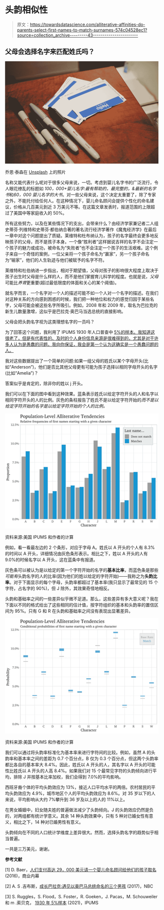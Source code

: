 # 头韵相似性

> 原文：<https://towardsdatascience.com/alliterative-affinities-do-parents-select-first-names-to-match-surnames-574c04528ec1?source=collection_archive---------43----------------------->

## 父母会选择名字来匹配姓氏吗？

![](img/440456e67fcd3bca19d9b28bbaaf0ba8.png)

乔恩·泰森在 [Unsplash](https://unsplash.com?utm_source=medium&utm_medium=referral) 上的照片

名称又能代表什么呢对于很多父母来说，一切。考虑到婴儿名字书的广泛流行，令人眼花缭乱的标题如 *100，000+婴儿名字:最有帮助的，最完整的，&最新的名字书*和*60，000 婴儿名字的大书*。对一些父母来说，这个决定太重要了，除了专家之外，不能托付给任何人。在这种情况下，婴儿命名顾问会提供个性化的命名建议，价格从几百美元到近 3 万美元不等。在这篇文章发表时，报道范围的上限超过了美国中等家庭收入的 50%。

所有这些努力，以及在某些情况下的支出，会带来什么？由经济学家兼记者二人组史蒂芬·列维特和史蒂芬·都伯纳合著的著名流行经济学著作《魔鬼经济学》在最后一章中对这个问题提出了质疑。莱维特和杜布纳认为，孩子的名字最终会更多地反映孩子的父母，而不是孩子本身。一个像“胜利者”这样据说吉祥的名字不会注定一个孩子的魅力或成功，被命名为“失败者”也不会注定一个孩子的生活艰难。这个例子来自一个奇怪的案例，一位父亲将一个孩子命名为“赢家”，另一个孩子命名为“输家”，他们的人生轨迹与他们被赋予的名字不符。

莱维特和杜伯纳进一步指出，相对于期望值，父母对孩子的影响很大程度上取决于孩子出生时父母是什么样的人，而不是他们掌握育儿科学的程度。也就是说，*父母*可能比*养育*更重要(超过最低限度的体面和关心的某个阈值)。

就名字而言，一个名字对一个人的描述可能不如一个人对一个名字的描述。在我们对这种关系的方向感到困惑的时候，我们把一种地位和权力的感觉归因于某些名字，父母可能会被这些名字所吸引。例如，2008 年和 2009 年，取名为巴拉克的新生儿数量激增，这似乎是巴拉克·奥巴马当选总统的直接影响。

父母会把头韵名字视为这类理想名字的一员吗？

为了回答这个问题，我利用了 IPUMS 1930 年人口普查中 [5%的样本。我知道这很老了，但是有代表性的、及时的个人身份信息来源是很难得到的，尤其是对于许多人认为是愚蠢的问题。我向你保证，我会是第一个认为这确实是一个愚蠢问题的人。](https://usa.ipums.org/usa/sampdesc.shtml#us1930b)

我对这些数据提出了一个简单的问题:如果一组父母的姓氏以某个字母开头(比如“Anderson”)，他们是否比其他父母更有可能为孩子选择以相同字母开头的名字(比如“Amelia”)？

答案似乎是肯定的，除非你的姓以 j 开头。

我们可以在下面的图中看到这种效果。蓝条表示姓氏以给定字符开头的人和名字以相同字符开头的人的比例。灰色的条柱报告了姓氏不是以给定字符开始的*而不是以给定字符开始的名字是以给定字符开始的个人的比例。*

![](img/3c437995466c94f0f7535f554a9e6724.png)

资料来源:美国 IPUMS 和作者的计算

例如，看一看最左边的 2 个条形，对应于字母 A。姓氏以 A 开头的个人有 8.3%的时间以 A 开头，详细情况由灰色条形表示。相比之下，姓以 A 开头的人有 9.0%的时候名字以 A 开头，这在蓝条中有报道。

灰色条可以被认为是以给定的第一个字符开始的名字的**基本比率**，而蓝色条是那些*可能有*头韵名字的人的比率(因为他们的姓以给定的字符开始)——我称之为**头韵比率**。对于下面显示的每个字母，头韵率都超过了基本率(我只显示了最常见的 15 个字符，占名字的 90%)，但 J 除外，其效果奇怪地相反。

头韵和基础率之间的一些差异似乎微不足道。那么，这些差异有多大意义呢？我在下面以不同的格式给出了这些相同的估计值，按字符组织的基本和头韵率的置信区间为 95%。只有 G 和 R 在头韵和基础率之间没有表现出显著差异。

![](img/dd30f520695ac1a9ab9261cfca915e5e.png)

资料来源:美国 IPUMS 和作者的计算

我们可以通过将头韵率标准化为基本率来进行字符间的比较。例如，虽然 A 的头韵率和基本率之间的差距为 0.7 个百分点，B 仅为 0.3 个百分点，但这两个头韵率都比各自的基本率大 8.4%。因此，姓氏以 A 开头的人，其名字以 A 开头的可能性比姓氏以 A 开头的人高 8.4%。如果我们对 15 个最常见字符的头韵倾向进行平均，排除 J 并按基本比率加权，我们会得到 7.0%的平均影响。

西班牙裔个体的平均头韵效应为 13%，接近人口平均水平的两倍。农村居民的平均头韵效应为 4.9%，城市地区个人的平均头韵效应为 8.6%。对 35 岁以下的人来说，平均影响从大约 7%攀升到 36 岁及以上的人的 11%以上。

在男女婚姻中，妇女随夫姓的普遍做法减少了头韵倾向。J 的头韵效应仍然是负的，对两组都有统计学意义。其余 14 种头韵效果中，只有 5 种对已婚女性有意义，相比之下，14 种对已婚男性有意义。

头韵倾向在不同的人口统计学维度上差异很大。然而，选择头韵名字的趋势似乎相当普遍。

一共是三万美元，谢谢。

**参考文献**

[1] D. Baer，[人们支付高达 29，000 美元请一个婴儿命名顾问给他们的孩子取名](https://www.businessinsider.com/baby-name-consultants-are-now-a-thing-2016-4) (2016)，商业内幕

[2] A. S .吉布斯，[成长巴拉克:遇见以奥巴马总统命名的三个男孩](https://www.nbcnews.com/storyline/president-obama-the-legacy/growing-barack-meet-three-boys-named-after-president-obama-n709046) (2017)，NBC

[3] S. Ruggles，S. Flood，S. Foster，R. Goeken，J. Pacas，M. Schouweiler 和 m .索贝克， [1930 年 5%样本](https://usa.ipums.org/usa/sampdesc.shtml#us1930b) (2021)，IPUMS